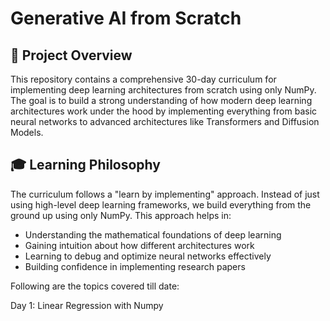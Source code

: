 # Generative AI from Scratch

## 🎯 Project Overview

This repository contains a comprehensive 30-day curriculum for implementing deep learning architectures from scratch using only NumPy. The goal is to build a strong understanding of how modern deep learning architectures work under the hood by implementing everything from basic neural networks to advanced architectures like Transformers and Diffusion Models.

## 🎓 Learning Philosophy

The curriculum follows a "learn by implementing" approach. Instead of just using high-level deep learning frameworks, we build everything from the ground up using only NumPy. This approach helps in:

* Understanding the mathematical foundations of deep learning
* Gaining intuition about how different architectures work
* Learning to debug and optimize neural networks effectively
* Building confidence in implementing research papers

Following are the topics covered till date:

Day 1: Linear Regression with Numpy
